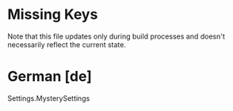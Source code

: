 # Missing Keys
Note that this file updates only during build processes and doesn't necessarily reflect the current state.

# German [de]
Settings.MysterySettings  

